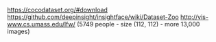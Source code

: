 https://cocodataset.org/#download 
https://github.com/deepinsight/insightface/wiki/Dataset-Zoo
http://vis-www.cs.umass.edu/lfw/ (5749 people - size (112, 112) - more 13,000 images)